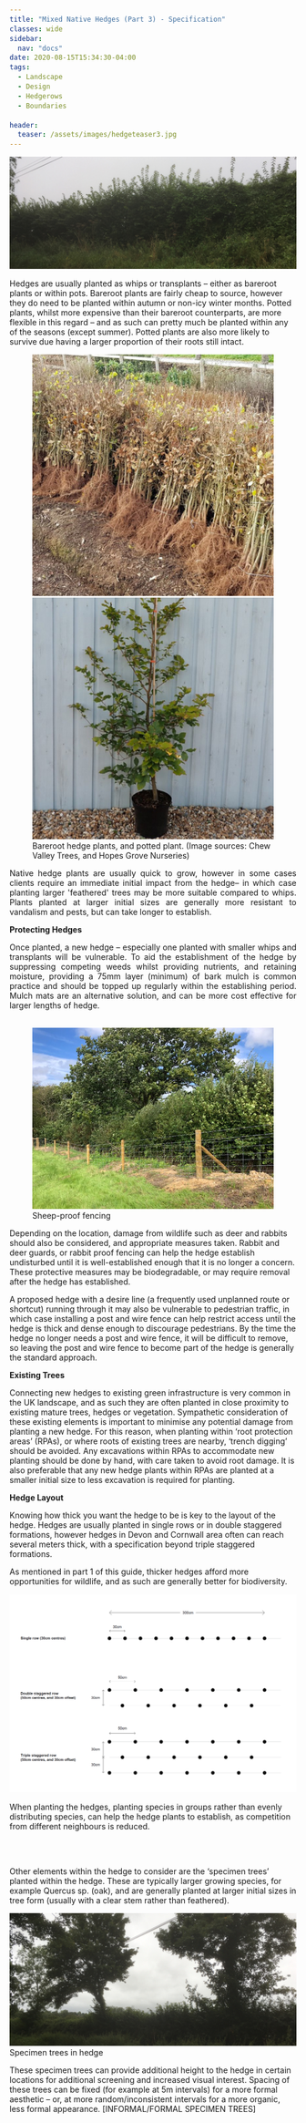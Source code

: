 ```yaml
---
title: "Mixed Native Hedges (Part 3) - Specification"
classes: wide
sidebar:
  nav: "docs"
date: 2020-08-15T15:34:30-04:00
tags:
  - Landscape
  - Design
  - Hedgerows
  - Boundaries
  
header:
  teaser: /assets/images/hedgeteaser3.jpg
---
```



<img src="/assets/images/hedgeteaser3.jpg" alt="no-alignment">

<p style="text-align: justify;">

Hedges are usually planted as whips or transplants – either as bareroot plants or within pots. Bareroot plants are fairly cheap to source, however they do need to be planted within autumn or non-icy winter months. Potted plants, whilst more expensive than their bareroot counterparts, are more flexible in this regard – and as such can pretty much be planted within any of the seasons (except summer). Potted plants are also more likely to survive due having a larger proportion of their roots still intact.
</p>

<figure class="half">
    <a href="/assets/images/Chew Valley Trees, 2018.jpg"><img src="/assets/images/Chew Valley Trees, 2018.jpg"></a>
    <a href="/assets/images/Hopes Grove Nurseries, 2020.jpg"><img src="/assets/images/Hopes Grove Nurseries, 2020.jpg"></a>
    <figcaption>Bareroot hedge plants, and potted plant. (Image sources: Chew Valley Trees, and Hopes Grove Nurseries) </figcaption>
</figure>


<p style="text-align: justify;">
Native hedge plants are usually quick to grow, however in some cases clients require an immediate initial impact from the hedge– in which case planting larger 'feathered' trees may be more suitable compared to whips. Plants planted at larger initial sizes are generally more resistant to vandalism and pests, but can take longer to establish.
</p>

**Protecting Hedges**

<p style="text-align: justify;">
Once planted, a new hedge – especially one planted with smaller whips and transplants will be vulnerable. To aid the establishment of the hedge by suppressing competing weeds whilst providing nutrients, and retaining moisture, providing a 75mm layer (minimum) of bark mulch is common practice and should be topped up regularly within the establishing period. Mulch mats are an alternative solution, and can be more cost effective for larger lengths of hedge.
<br><br>

</p>

<figure class="half">
    <a href="/assets/images/sheepproof2.jpg"><img src="/assets/images/sheepproof2.jpg"></a>
    <figcaption>Sheep-proof fencing </figcaption>
</figure>

<p style="text-align: justify;">
  
Depending on the location, damage from wildlife such as deer and rabbits should also be considered, and appropriate measures taken. Rabbit and deer guards, or rabbit proof fencing can help the hedge establish undisturbed until it is well-established enough that it is no longer a concern. These protective measures may be biodegradable, or may require removal after the hedge has established.
</p>

<p style="text-align: justify;">
  
A proposed hedge with a desire line (a frequently used unplanned route or shortcut) running through it may also be vulnerable to pedestrian traffic, in which case installing a post and wire fence can help restrict access until the hedge is thick and dense enough to discourage pedestrians. By the time the hedge no longer needs a post and wire fence, it will be difficult to remove, so leaving the post and wire fence to become part of the hedge is generally the standard approach.

</p>

**Existing Trees**

<p style="text-align: justify;">
  
Connecting new hedges to existing green infrastructure is very common in the UK landscape, and as such they are often planted in close proximity to existing mature trees, hedges or vegetation. Sympathetic consideration of these existing elements is important to minimise any potential damage from planting a new hedge. For this reason, when planting within ‘root protection areas’ (RPAs), or where roots of existing trees are nearby, ‘trench digging’ should be avoided. Any excavations within RPAs to accommodate new planting should be done by hand, with care taken to avoid root damage. It is also preferable that any new hedge plants within RPAs are planted at a smaller initial size to less excavation is required for planting.

</p>

**Hedge Layout** 

<p style="text-align: justify;">
  
Knowing how thick you want the hedge to be is key to the layout of the hedge. Hedges are usually planted in single rows or in double staggered formations, however hedges in Devon and Cornwall area often can reach several meters thick, with a specification beyond triple staggered formations. 

</p>

<p style="text-align: justify;">
  
As mentioned in part 1 of this guide, thicker hedges afford more opportunities for wildlife, and as such are generally better for biodiversity. 

</p>

<img src="/assets/images/hedgelayout.PNG" alt="">

<p style="text-align: justify;">

When planting the hedges, planting species in groups rather than evenly distributing species, can help the hedge plants to establish, as competition from different neighbours is reduced.

<br><br>

Other elements within the hedge to consider are the ‘specimen trees’ planted within the hedge. These are typically larger growing species, for example Quercus sp. (oak), and are generally planted at larger initial sizes in tree form (usually with a clear stem rather than feathered).

</p>

<img src="/assets/images/hedgespecimentrees.JPG" alt="">
<figcaption>Specimen trees in hedge </figcaption>

<p style="text-align: justify;">
  
These specimen trees can provide additional height to the hedge in certain locations for additional screening and increased visual interest. Spacing of these trees can be fixed (for example at 5m intervals) for a more formal aesthetic – or, at more random/inconsistent intervals for a more organic, less formal appearance.
[INFORMAL/FORMAL SPECIMEN TREES]

</p>
